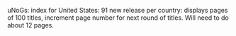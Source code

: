 uNoGs:
index for United States: 91
new release per country: displays pages of 100 titles, increment page number for next round of titles. Will need to do about 12 pages.
